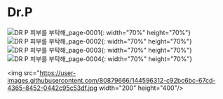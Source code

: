 # Dr.P

![_DR P_ 피부를 부탁해_page-0001](https://user-images.githubusercontent.com/80879666/144596312-c92bc6bc-67cd-4365-8452-0442c95c53df.jpg){: width="70%" height="70%"}
![_DR P_ 피부를 부탁해_page-0002](https://user-images.githubusercontent.com/80879666/144596326-82a2c572-b3bf-409c-8800-c9ba389c5042.jpg){: width="70%" height="70%"}
![_DR P_ 피부를 부탁해_page-0003](https://user-images.githubusercontent.com/80879666/144596331-8e12bcac-a764-4e9c-b10c-d6f32dc323a0.jpg){: width="70%" height="70%"}
![_DR P_ 피부를 부탁해_page-0004](https://user-images.githubusercontent.com/80879666/144596342-7f846bad-d273-4c53-914d-b5c028f58fec.jpg){: width="70%" height="70%"}

<img src="https://user-images.githubusercontent.com/80879666/144596312-c92bc6bc-67cd-4365-8452-0442c95c53df.jpg  width="200" height="400"/>
                                                                                                                                         
                                                                                                                                        

